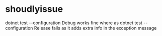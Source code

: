 # shoudlyissue
dotnet test --configuration Debug works fine where as dotnet test --configuration Release fails as it adds extra info in the exception message 
